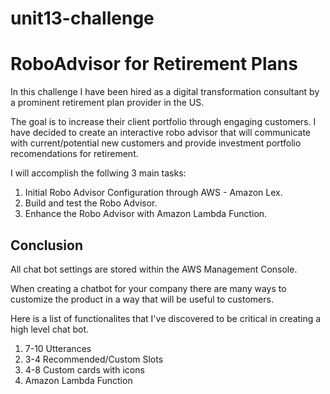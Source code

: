 # unit13-challenge
# RoboAdvisor for Retirement Plans

In this challenge I have been hired as a digital transformation consultant by a prominent retirement plan provider in the US.  

The goal is to increase their client portfolio through engaging customers.  I have decided to create an interactive robo advisor that will communicate with current/potential new customers and provide investment portfolio recomendations for retirement.  

I will accomplish the follwing 3 main tasks:
1) Initial Robo Advisor Configuration through AWS - Amazon Lex.
2) Build and test the Robo Advisor.
3) Enhance the Robo Advisor with Amazon Lambda Function.  

##  Conclusion

All chat bot settings are stored within the AWS Management Console.  

When creating a chatbot for your company there are many ways to customize the product in a way that will be useful to customers.

Here is a list of functionalites that I've discovered to be critical in creating a high level chat bot.

1) 7-10 Utterances
2) 3-4 Recommended/Custom Slots
3) 4-8 Custom cards with icons
4) Amazon Lambda Function



